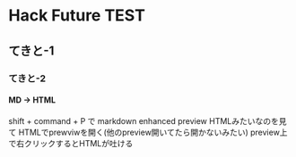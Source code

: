 # Hack Future TEST
## てきと-1
### てきと-2
#### MD → HTML
shift + command + P で markdown enhanced preview HTMLみたいなのを見て
HTMLでprewviwを開く(他のpreview開いてたら開かないみたい)
preview上で右クリックするとHTMLが吐ける